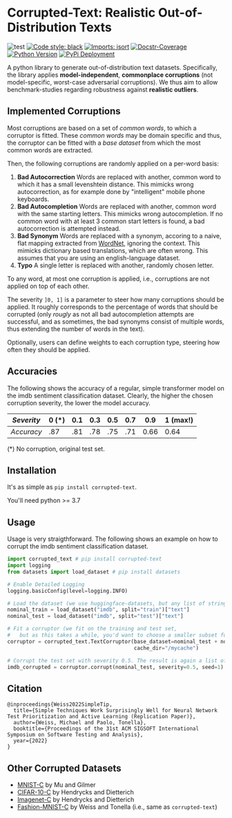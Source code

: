 # Corrupted-Text: Realistic Out-of-Distribution Texts

![test](https://github.com/vikpe/python-package-starter/workflows/test/badge.svg?branch=master)
[![Code style: black](https://img.shields.io/badge/code%20style-black-000000.svg)](https://github.com/psf/black)
[![Imports: isort](https://img.shields.io/badge/%20imports-isort-%231674b1?style=flat&labelColor=ef8336)](https://pycqa.github.io/isort/)
[![Docstr-Coverage](https://badgen.net/badge/docstr-coverage/100%25/green)](https://github.com/HunterMcGushion/docstr_coverage)
[![Python Version](https://img.shields.io/pypi/pyversions/corrupted-text)](https://img.shields.io/pypi/pyversions/corrupted-text)
[![PyPi Deployment](https://badgen.net/pypi/v/corrupted-text)](https://pypi.org/project/corrupted-text/)

A python library to generate out-of-distribution text datasets.
Specifically, the library applies **model-independent**, **commonplace corruptions** 
(not model-specific, worst-case adversarial corruptions).
We thus aim to allow benchmark-studies regarding robustness against **realistic outliers**.


## Implemented Corruptions

Most corruptions are based on a set of *common words*, to which a corruptor is fitted. These *common words* may be
domain specific and thus, the corruptor can be fitted with a *base dataset* from which the most common words are
extracted.

Then, the following corruptions are randomly applied on a per-word basis:

1. **Bad Autocorrection**
   Words are replaced with another, common word to which it has a small levenshtein distance. This mimicks wrong
   autocorrection, as for example done by "intelligent" mobile phone keyboards.
2. **Bad Autocompletion**
   Words are replaced with another, common word with the same starting letters. This mimicks wrong autocompletion. If no
   common word with at least 3 common start letters is found, a bad autocorrection is attempted instead.
3. **Bad Synonym** Words are replaced with a synonym, accoring to a naive, flat mapping extracted
   from [WordNet](https://wordnet.princeton.edu/), ignoring the context. This mimicks dictionary based translations,
   which are often wrong. This assumes that you are using an english-language dataset.
4. **Typo** A single letter is replaced with another, randomly chosen letter.

To any word, at most one corruption is applied, i.e., corruptions are not applied on top of each other.

The severity `]0, 1]` is a parameter to steer how many corruptions should be applied. It roughly corresponds to the
percentage of words that should be corrupted
(only *rougly* as not all bad autocompletion attempts are successful, and as sometimes, the bad synonyms consist of
multiple words, thus extending the number of words in the text).

Optionally, users can define weights to each corruption type, steering how often they should be applied.

## Accuracies

The following shows the accuracy of a regular, simple transformer model on the imdb sentiment classification dataset.
Clearly, the higher the chosen corruption severity, the lower the model accuracy.

| *Severity* | 0 (*) | 0.1 | 0.3 | 0.5 | 0.7 | 0.9  | 1 (max!) |  
|------------|-------|-----|-----|-----|-----|------|----------|
| *Accuracy* | .87   | .81 | .78 | .75 | .71 | 0.66 | 0.64     |  

(*) No corruption, original test set.

## Installation

It's as simple as `pip install corrupted-text`.

You'll need python >= 3.7

## Usage

Usage is very straigthforward.
The following shows an example on how to corrupt the imdb sentiment classification dataset.

```python
import corrupted_text # pip install corrupted-text
import logging 
from datasets import load_dataset # pip install datasets

# Enable Detailed Logging
logging.basicConfig(level=logging.INFO)

# Load the dataset (we use huggingface-datasets, but any list of strings is fine).
nominal_train = load_dataset("imdb", split="train")["text"]
nominal_test = load_dataset("imdb", split="test")["text"]

# Fit a corruptor (we fit on the training and test set,
#   but as this takes a while, you'd want to choose a smaller subset for larger datasets)
corruptor = corrupted_text.TextCorruptor(base_dataset=nominal_test + nominal_train,
                                         cache_dir="/mycache")

# Corrupt the test set with severity 0.5. The result is again a list of corrupted strings.
imdb_corrupted = corruptor.corrupt(nominal_test, severity=0.5, seed=1)
```

## Citation

    @inproceedings{Weiss2022SimpleTip, 
      title={Simple Techniques Work Surprisingly Well for Neural Network Test Prioritization and Active Learning (Replication Paper)},
      author={Weiss, Michael and Paolo, Tonella}, 
      booktitle={Proceedings of the 31st ACM SIGSOFT International Symposium on Software Testing and Analysis},
      year={2022}
    }

## Other Corrupted Datasets

- [MNIST-C](https://github.com/google-research/mnist-c) by Mu and Gilmer
- [CIFAR-10-C](https://zenodo.org/record/2535967#.YmAC7nVBy8I) by Hendrycks and Dietterich
- [Imagenet-C](https://zenodo.org/record/2235448) by Hendrycks and Dietterich
- [Fashion-MNIST-C](https://github.com/testingautomated-usi/fashion-mnist-c) by Weiss and Tonella (i.e., same as `corrupted-text`)